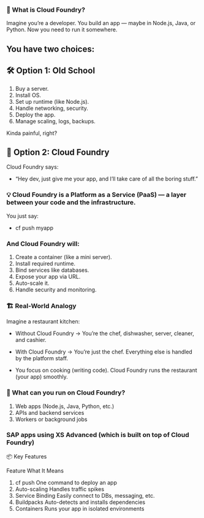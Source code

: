 ### 🚀 What is Cloud Foundry?

Imagine you’re a developer. You build an app — maybe in Node.js, Java, or Python. Now you need to run it somewhere.

## You have two choices:

## 🛠 Option 1: Old School

1. Buy a server.
2. Install OS.
3.  Set up runtime (like Node.js).
4. Handle networking, security.
5. Deploy the app.
6. Manage scaling, logs, backups.

Kinda painful, right?

## 🎩 Option 2: Cloud Foundry

Cloud Foundry says:

- “Hey dev, just give me your app, and I’ll take care of all the boring stuff.”

### 💡 Cloud Foundry is a Platform as a Service (PaaS) — a layer between your code and the infrastructure.

You just say:

- cf push myapp

### And Cloud Foundry will:

1. Create a container (like a mini server).
2. Install required runtime.
3. Bind services like databases.
4. Expose your app via URL.
5. Auto-scale it.
6. Handle security and monitoring.

### 🏗️ Real-World Analogy

Imagine a restaurant kitchen:

- Without Cloud Foundry → You’re the chef, dishwasher, server, cleaner, and cashier.
- With Cloud Foundry → You’re just the chef. Everything else is handled by the platform staff.

- You focus on cooking (writing code). Cloud Foundry runs the restaurant (your app) smoothly.

### 🔧 What can you run on Cloud Foundry?

1. Web apps (Node.js, Java, Python, etc.)
2. APIs and backend services
3. Workers or background jobs

### SAP apps using XS Advanced (which is built on top of Cloud Foundry)

📦 Key Features

Feature	What It Means
1. cf push	One command to deploy an app
2. Auto-scaling	Handles traffic spikes
3. Service Binding	Easily connect to DBs, messaging, etc.
4. Buildpacks	Auto-detects and installs dependencies
5. Containers	Runs your app in isolated environments
